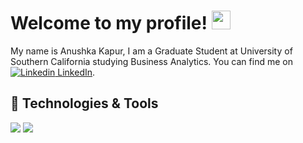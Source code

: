 

<!--
**anushkakapur/anushkakapur** is a ✨ _special_ ✨ repository because its `README.md` (this file) appears on your GitHub profile.

Here are some ideas to get you started:

- 🔭 I’m currently working on ...
- 🌱 I’m currently learning ...
- 👯 I’m looking to collaborate on ...
- 🤔 I’m looking for help with ...
- 💬 Ask me about ...
- 📫 How to reach me: ...
- 😄 Pronouns: ...
- ⚡ Fun fact: ...
<!-- Actual text -->
# Welcome to my profile! <img src="https://raw.githubusercontent.com/MartinHeinz/MartinHeinz/master/wave.gif" width="30px">
My name is Anushka Kapur, I am a Graduate Student at University of Southern California studying Business Analytics. You can find me on [![Linkedin](https://i.stack.imgur.com/gVE0j.png) LinkedIn](https://www.linkedin.com/in/anushkakapur/).

## 🔧 Technologies & Tools
![](https://img.shields.io/badge/Code-Python-informational?style=flat&logo=python&logoColor=white&color=2bbc8a)
![](https://img.shields.io/badge/Tools-PostgreSQL-informational?style=flat&logo=postgresql&logoColor=white&color=2bbc8a)




